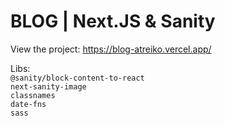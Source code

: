 # BLOG | Next.JS & Sanity

View the project: https://blog-atreiko.vercel.app/  

Libs:  
`@sanity/block-content-to-react`  
`next-sanity-image`  
`classnames`  
`date-fns`  
`sass`  
